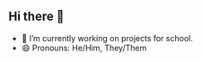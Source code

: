 ## Hi there 👋 
- 🔭 I’m currently working on projects for school.
- 😄 Pronouns: He/Him, They/Them
<!--
**Kaf-Corvo/Kaf-Corvo** is a ✨ _special_ ✨ repository because its `README.md` (this file) appears on your GitHub profile.

Here are some ideas to get you started:

- 🔭 I’m currently working on ... projects for school.
- 🌱 I’m currently learning ... 
- 👯 I’m looking to collaborate on ...
- 🤔 I’m looking for help with ...
- 💬 Ask me about ...
- 📫 How to reach me: ...
- 😄 Pronouns: ... He/Him, They/Them
- ⚡ Fun fact: ...
-->
